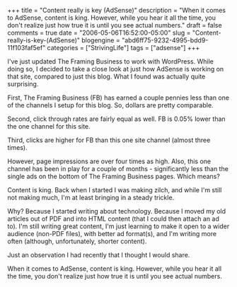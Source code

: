 +++
title = "Content really is key (AdSense)"
description = "When it comes to AdSense, content is king. However, while you hear it all the time, you don't realize just how true it is until you see actual numbers."
draft = false
comments = true
date = "2006-05-06T16:52:00-05:00"
slug = "Content-really-is-key-(AdSense)"
blogengine = "abd6ff75-9232-4995-bdd9-11f103faf5ef"
categories = ["StrivingLife"]
tags = ["adsense"]
+++

<p>
I&#39;ve just updated The Framing Business to work with WordPress. While doing so, I decided to take a close look at just how AdSense is working on that site, compared to just this blog. What I found was actually quite surprising.<!--more--><!--adsense-->
</p>
<p>
First, The Framing Business (FB) has earned a couple pennies less than one of the channels I setup for this blog. So, dollars are pretty comparable.
</p>
<p>
Second, click through rates are fairly equal as well. FB is 0.05% lower than the one channel for this site.
</p>
<p>
Third, clicks are higher for FB than this one site channel (almost three times).
</p>
<p>
However, page impressions are over four times as high. Also, this one channel has been in play for a couple of months - significantly less than the single ads on the bottom of The Framing Business pages. Which means?
</p>
<p>
Content is king. Back when I started I was making zilch, and while I&#39;m still not making much, I&#39;m at least bringing in a steady trickle.
</p>
<p>
Why? Because I started writing about technology. Because I moved my old articles out of PDF and into HTML content (that I could then attach an ad to). I&#39;m still writing great content, I&#39;m just learning to make it open to a wider audience (non-PDF files), with better ad format(s), and I&#39;m writing more often (although, unfortunately, shorter content).
</p>
<p>
Just an observation I had recently that I thought I would share.
</p>
<p>
When it comes to AdSense, content is king. However, while you hear it all the time, you don&#39;t realize just how true it is until you see actual numbers.
</p>

